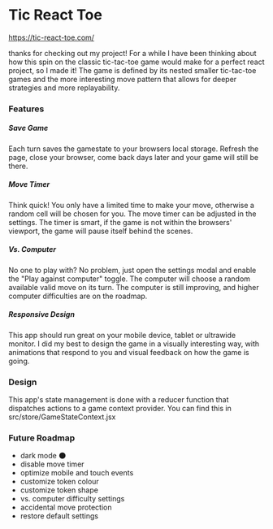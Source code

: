 # Tic React Toe

https://tic-react-toe.com/

thanks for checking out my project!
For a while I have been thinking about how this spin on the classic tic-tac-toe game would make for a perfect react project, so I made it!
The game is defined by its nested smaller tic-tac-toe games and the more interesting move pattern that allows for deeper strategies and more replayability.

### Features

##### Save Game

Each turn saves the gamestate to your browsers local storage. Refresh the page, close your browser, come back days later and your game will still be there.

##### Move Timer

Think quick! You only have a limited time to make your move, otherwise a random cell will be chosen for you. The move timer can be adjusted in the settings.
The timer is smart, if the game is not within the browsers' viewport, the game will pause itself behind the scenes.

##### Vs. Computer

No one to play with? No problem, just open the settings modal and enable the "Play against computer" toggle. The computer will choose a random available valid move on its turn. The computer is still improving, and higher computer difficulties are on the roadmap.

##### Responsive Design

This app should run great on your mobile device, tablet or ultrawide monitor.
I did my best to design the game in a visually interesting way, with animations that respond to you and visual feedback on how the game is going.

### Design

This app's state management is done with a reducer function that dispatches actions to a game context provider.
You can find this in src/store/GameStateContext.jsx

### Future Roadmap

- dark mode 🌑
- disable move timer
- optimize mobile and touch events
- customize token colour
- customize token shape
- vs. computer difficulty settings
- accidental move protection
- restore default settings
